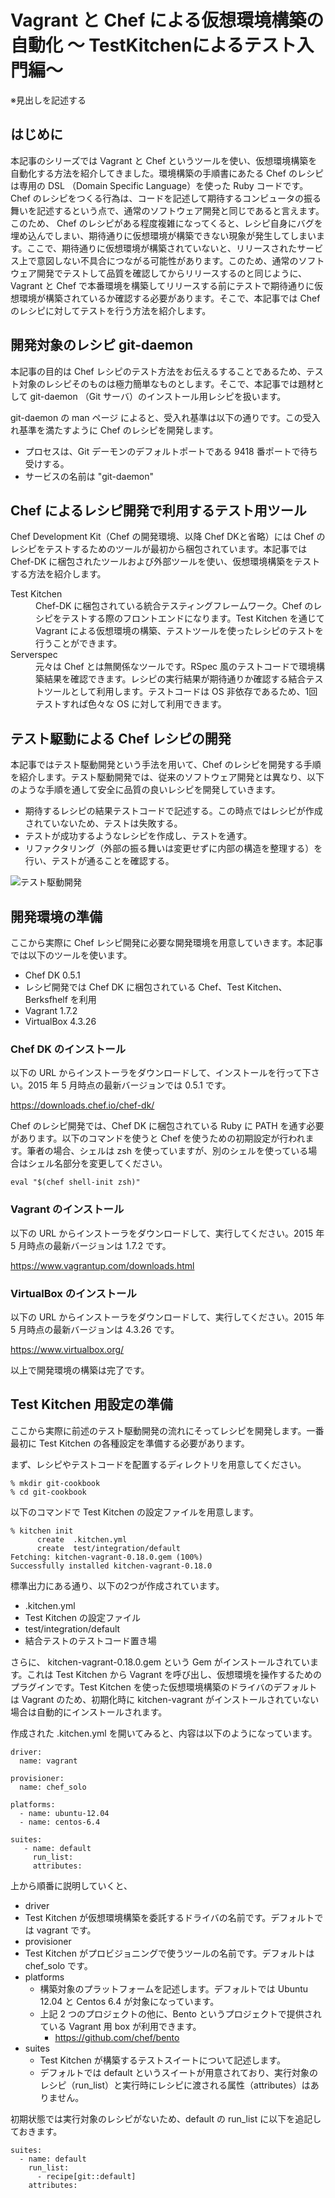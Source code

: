 # Vagrant と Chef による仮想環境構築の自動化 〜 TestKitchenによるテスト入門編〜

※見出しを記述する

## はじめに

本記事のシリーズでは Vagrant と Chef というツールを使い、仮想環境構築を自動化する方法を紹介してきました。環境構築の手順書にあたる Chef のレシピは専用の DSL （Domain Specific Language）を使った Ruby コードです。Chef のレシピをつくる行為は、コードを記述して期待するコンピュータの振る舞いを記述するという点で、通常のソフトウェア開発と同じであると言えます。このため、 Chef のレシピがある程度複雑になってくると、レシピ自身にバグを埋め込んでしまい、期待通りに仮想環境が構築できない現象が発生してしまいます。ここで、期待通りに仮想環境が構築されていないと、リリースされたサービス上で意図しない不具合につながる可能性があります。このため、通常のソフトウェア開発でテストして品質を確認してからリリースするのと同じように、Vagrant と Chef で本番環境を構築してリリースする前にテストで期待通りに仮想環境が構築されているか確認する必要があります。そこで、本記事では Chef のレシピに対してテストを行う方法を紹介します。

## 開発対象のレシピ git-daemon

本記事の目的は Chef レシピのテスト方法をお伝えるすることであるため、テスト対象のレシピそのものは極力簡単なものとします。そこで、本記事では題材として git-daemon （Git サーバ）のインストール用レシピを扱います。

git-daemon の man ページ によると、受入れ基準は以下の通りです。この受入れ基準を満たすように Chef のレシピを開発します。

* プロセスは、Git デーモンのデフォルトポートである 9418 番ポートで待ち受けする。
* サービスの名前は "git-daemon"

## Chef によるレシピ開発で利用するテスト用ツール

Chef Development Kit（Chef の開発環境、以降 Chef DKと省略）には Chef のレシピをテストするためのツールが最初から梱包されています。本記事では Chef-DK に梱包されたツールおよび外部ツールを使い、仮想環境構築をテストする方法を紹介します。

<dl>
  <dt>Test Kitchen</dt>
  <dd>Chef-DK に梱包されている統合テスティングフレームワーク。Chef のレシピをテストする際のフロントエンドになります。Test Kitchen を通じて Vagrant による仮想環境の構築、テストツールを使ったレシピのテストを行うことができます。</dd>
  <dt>Serverspec</dt>
  <dd>元々は Chef とは無関係なツールです。RSpec 風のテストコードで環境構築結果を確認できます。レシピの実行結果が期待通りか確認する結合テストツールとして利用します。テストコードは OS 非依存であるため、1回テストすれば色々な OS に対して利用できます。</dd>
</dl>

## テスト駆動による Chef レシピの開発

本記事ではテスト駆動開発という手法を用いて、Chef のレシピを開発する手順を紹介します。テスト駆動開発では、従来のソフトウェア開発とは異なり、以下のような手順を通して安全に品質の良いレシピを開発していきます。

* 期待するレシピの結果テストコードで記述する。この時点ではレシピが作成されていないため、テストは失敗する。
* テストが成功するようなレシピを作成し、テストを通す。
* リファクタリング（外部の振る舞いは変更せずに内部の構造を整理する）を行い、テストが通ることを確認する。

![テスト駆動開発](http://www.techmatrix.co.jp/quality/concerto/hint/images/hint_agile02_1.jpg "テスト駆動開発")

## 開発環境の準備

ここから実際に Chef レシピ開発に必要な開発環境を用意していきます。本記事では以下のツールを使います。

* Chef DK 0.5.1
 * レシピ開発では Chef DK に梱包されている Chef、Test Kitchen、Berksfhelf を利用 
* Vagrant 1.7.2
* VirtualBox 4.3.26

### Chef DK のインストール

以下の URL からインストーラをダウンロードして、インストールを行って下さい。2015 年 5 月時点の最新バージョンでは 0.5.1 です。

https://downloads.chef.io/chef-dk/

Chef のレシピ開発では、Chef DK に梱包されている Ruby に PATH を通す必要があります。以下のコマンドを使うと Chef を使うための初期設定が行われます。筆者の場合、シェルは zsh を使っていますが、別のシェルを使っている場合はシェル名部分を変更してください。

```
eval "$(chef shell-init zsh)"
```

### Vagrant のインストール

以下の URL からインストーラをダウンロードして、実行してください。2015 年 5 月時点の最新バージョンは 1.7.2 です。

https://www.vagrantup.com/downloads.html

### VirtualBox のインストール

以下の URL からインストーラをダウンロードして、実行してください。2015 年 5 月時点の最新バージョンは 4.3.26 です。

https://www.virtualbox.org/

以上で開発環境の構築は完了です。

## Test Kitchen 用設定の準備

ここから実際に前述のテスト駆動開発の流れにそってレシピを開発します。一番最初に Test Kitchen の各種設定を準備する必要があります。

まず、レシピやテストコードを配置するディレクトリを用意してください。

```
% mkdir git-cookbook
% cd git-cookbook
```

以下のコマンドで Test Kitchen の設定ファイルを用意します。

```
% kitchen init
      create  .kitchen.yml
      create  test/integration/default
Fetching: kitchen-vagrant-0.18.0.gem (100%)
Successfully installed kitchen-vagrant-0.18.0
```

標準出力にある通り、以下の2つが作成されています。

* .kitchen.yml
 * Test Kitchen の設定ファイル
* test/integration/default
 * 結合テストのテストコード置き場

さらに、 kitchen-vagrant-0.18.0.gem という Gem がインストールされています。これは Test Kitchen から Vagrant を呼び出し、仮想環境を操作するためのプラグインです。Test Kitchen を使った仮想環境構築のドライバのデフォルトは Vagrant のため、初期化時に kitchen-vagrant がインストールされていない場合は自動的にインストールされます。

作成された .kitchen.yml を開いてみると、内容は以下のようになっています。

```
driver:
  name: vagrant
 
provisioner:
  name: chef_solo
 
platforms:
  - name: ubuntu-12.04
  - name: centos-6.4
 
suites:
   - name: default
     run_list:
     attributes:
```

上から順番に説明していくと、
* driver
 * Test Kitchen が仮想環境構築を委託するドライバの名前です。デフォルトでは vagrant です。
* provisioner
 * Test Kitchen がプロビジョニングで使うツールの名前です。デフォルトは chef_solo です。
* platforms
  * 構築対象のプラットフォームを記述します。デフォルトでは Ubuntu 12.04 と Centos 6.4 が対象になっています。
  * 上記 2 つのプロジェクトの他に、Bento というプロジェクトで提供されている Vagrant 用 box が利用できます。
    * https://github.com/chef/bento
* suites
  * Test Kitchen が構築するテストスイートについて記述します。
  * デフォルトでは default というスイートが用意されており、実行対象のレシピ（run_list）と実行時にレシピに渡される属性（attributes）はありません。

初期状態では実行対象のレシピがないため、default の run_list に以下を追記しておきます。

```
suites:
  - name: default
    run_list:
      - recipe[git::default]
    attributes:
```

